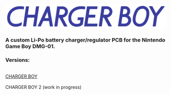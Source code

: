 <img src="images/logo_blue.png"><br>
### A custom Li-Po battery charger/regulator PCB for the Nintendo Game Boy DMG-01.

### Versions:
<br>
<a href="https://github.com/hi-ban/charger-boy/tree/main/charger-boy-1">CHARGER BOY</a><br>
<br>
CHARGER BOY 2 (work in progress)
